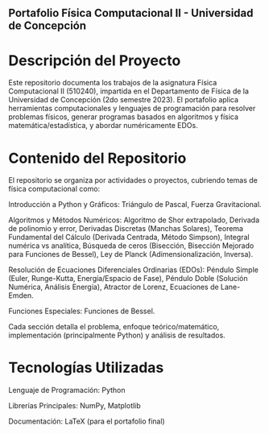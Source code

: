 ## Portafolio Física Computacional II - Universidad de Concepción
# Descripción del Proyecto
Este repositorio documenta los trabajos de la asignatura Física Computacional II (510240), impartida en el Departamento de Física de la Universidad de Concepción (2do semestre 2023). El portafolio aplica herramientas computacionales y lenguajes de programación para resolver problemas físicos, generar programas basados en algoritmos y física matemática/estadística, y abordar numéricamente EDOs.

# Contenido del Repositorio
El repositorio se organiza por actividades o proyectos, cubriendo temas de física computacional como:

Introducción a Python y Gráficos: Triángulo de Pascal, Fuerza Gravitacional.

Algoritmos y Métodos Numéricos: Algoritmo de Shor extrapolado, Derivada de polinomio y error, Derivadas Discretas (Manchas Solares), Teorema Fundamental del Cálculo (Derivada Centrada, Método Simpson), Integral numérica vs analítica, Búsqueda de ceros (Bisección, Bisección Mejorado para Funciones de Bessel), Ley de Planck (Adimensionalización, Inversa).

Resolución de Ecuaciones Diferenciales Ordinarias (EDOs): Péndulo Simple (Euler, Runge-Kutta, Energía/Espacio de Fase), Péndulo Doble (Solución Numérica, Análisis Energía), Atractor de Lorenz, Ecuaciones de Lane-Emden.

Funciones Especiales: Funciones de Bessel.

Cada sección detalla el problema, enfoque teórico/matemático, implementación (principalmente Python) y análisis de resultados.

# Tecnologías Utilizadas
Lenguaje de Programación: Python

Librerías Principales: NumPy, Matplotlib

Documentación: LaTeX (para el portafolio final)
